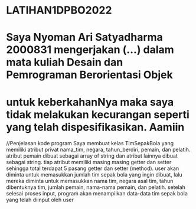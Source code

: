 # LATIHAN1DPBO2022

# Saya Nyoman Ari Satyadharma 2000831 mengerjakan (...) dalam mata kuliah Desain dan Pemrograman Berorientasi Objek
# untuk keberkahanNya maka saya tidak melakukan kecurangan seperti yang telah dispesifikasikan. Aamiin

//Penjelasan kode program
Saya membuat kelas TimSepakBola yang memiliki atribut privat nama_tim, negara, tahun_berdiri, pemain, dan pelatih. atribut pemain dibuat sebagai array of string dan atribut lainnya dibuat sebagai string.
tiap atribut memiliki masing masing getter dan setter sehingga total terdapat 5 pasang getter dan setter (method).
user akan diminta untuk memasukkan jumlah tim sepak bola yang ingin dibuat, lalu mereka diminta untuk memasukkan nama tim, negara asal tim, tahun dibentuknya tim, jumlah pemain, nama-nama pemain, dan pelatih.
setelah selesai proses input, program akan menampilkan data-data tim sepak bola yang telah diinput oleh user
